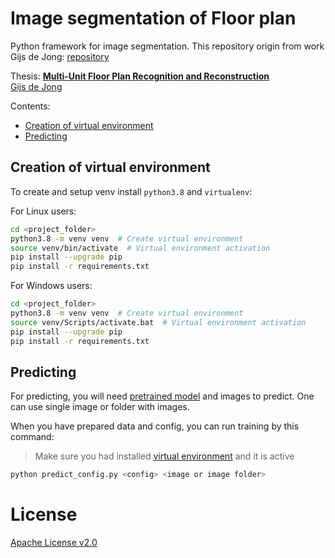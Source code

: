 # Image segmentation of Floor plan
Python framework for image segmentation.
This repository origin from work Gijs de Jong: [repository](https://github.com/TheOnlyError/2d3d)

Thesis: **[Multi-Unit Floor Plan Recognition and Reconstruction](https://repository.tudelft.nl/islandora/object/uuid%3A158f6745-0b43-4796-b21d-6388a35f5a2d?collection=education)**
<br>
[Gijs de Jong](https://github.com/TheOnlyError)
<br>

Contents:
* [Creation of virtual environment](#creation-of-virtual-environment)
* [Predicting](#predicting)

## Creation of virtual environment
To create and setup venv install `python3.8` and `virtualenv`:

For Linux users:
```bash
cd <project_folder>
python3.8 -m venv venv  # Create virtual environment
source venv/bin/activate  # Virtual environment activation 
pip install --upgrade pip
pip install -r requirements.txt 
```
For Windows users:
```bash
cd <project_folder>
python3.8 -m venv venv  # Create virtual environment
source venv/Scripts/activate.bat  # Virtual environment activation 
pip install --upgrade pip
pip install -r requirements.txt 
```

## Predicting
For predicting, you will need [pretrained model](https://drive.google.com/file/d/1AeYKb1j1jLyZMwfCnZGnSddZ0k4pIY_N/view?usp=drive_link) and images to predict. One can use single image or folder with images.

When you have prepared data and config, you can run training by this command:
> Make sure you had installed [virtual environment](#creation-of-virtual-environment) and it is active
```bash
python predict_config.py <config> <image or image folder>
```


# License
[Apache License v2.0](LICENSE)
